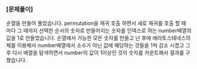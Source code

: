 ### [문제풀이]
순열을 만들어 풀었습니다. permutation을 재귀 호출 하면서 새로 재귀를 호출 할 때 마다 그 때까지 선택한 순서의 숫자로 만들어지는 숫자를 인덱스로 하는 number배열의 값을 1로 만들었습니다. 순열에서 가능한 모든 숫자를 만들고 난 후에 에라토스테네스의 체를 이용해서 number배열에서 소수가 아닌 값에 해당하는 것들을 1씩 감소 시켰고 그 후 다시 배열을 탐색하면서 number의 값이 1이상인 것의 숫자를 카운트해서 결과를 구했습니다.
